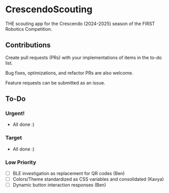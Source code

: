 # CrescendoScouting
THE scouting app for the Crescendo (2024-2025) season of the FIRST Robotics Competition.

## Contributions
Create pull requests (PRs) with your implementations of items in the to-do list.

Bug fixes, optimizations, and refactor PRs are also welcome.

Feature requests can be submitted as an issue.

## To-Do

### Urgent!
- All done :)

### Target
- All done :)

### Low Priority
- [ ] BLE investigation as replacement for QR codes (Ben)
- [ ] Colors/Theme standardized as CSS variables and consolidated (Kavya)
- [ ] Dynamic button interaction responses (Ben)
